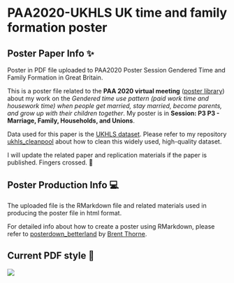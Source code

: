 # PAA2020-UKHLS UK time and family formation poster

## Poster Paper Info :sparkles:
Poster in PDF file uploaded to PAA2020 Poster Session Gendered Time and Family Formation in Great Britain.

This is a poster file related to the **PAA 2020 virtual meeting** ([poster library](https://engage.populationassociation.org/paa-2020/posters)) about my work on the *Gendered time use pattern (paid work time and housework time) when people get married, stay married, become parents, and grow up with their children together*. My poster is in **Session: P3 P3 - Marriage, Family, Households, and Unions**.

Data used for this paper is the [UKHLS dataset](https://www.understandingsociety.ac.uk/). Please refer to my repository [ukhls_cleanpool](https://github.com/jomuzhi/ukhls_cleanpool) about how to clean this widely used, high-quality dataset. 

I will update the related paper and replication materials if the paper is published. Fingers crossed. :pray:

## Poster Production Info :computer:
The uploaded file is the RMarkdown file and related materials used in producing the poster file in html format.

For detailed info about how to create a poster using RMarkdown, please refer to [posterdown_betterland](https://github.com/brentthorne/posterdown/wiki/posterdown_betterland) by [Brent Thorne](https://github.com/brentthorne).

## Current PDF style :art:
![](poster_time-familyUK-mz%20_01.png.png)
